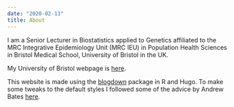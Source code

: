 ```yaml
---
date: "2020-02-13"
title: About
---
```


I am a Senior Lecturer in Biostatistics applied to Genetics affiliated to the MRC Integrative Epidemiology Unit (MRC IEU) in Population Health Sciences in Bristol Medical School, University of Bristol in the UK. 

My University of Bristol webpage is [here](https://research-information.bris.ac.uk/en/persons/tom-m-palmer(bd750b43-03d6-4e2e-af74-c24eb2bf5c5a).html).

This website is made using the [blogdown](https://bookdown.org/yihui/blogdown/) package in R and Hugo. To make some tweaks to the default styles I followed some of the advice by Andrew Bates [here]( https://asbates.rbind.io/2018/05/09/customize-blogdown-theme/).
